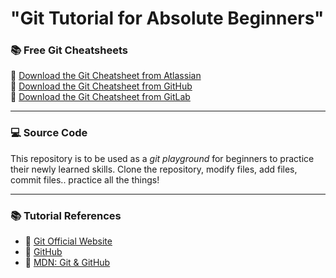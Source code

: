 # "Git Tutorial for Absolute Beginners"

### 📚 Free Git Cheatsheets

🔗 [Download the Git Cheatsheet from Atlassian](https://www.atlassian.com/git/tutorials/atlassian-git-cheatsheet)  
🔗 [Download the Git Cheatsheet from GitHub](https://training.github.com/downloads/github-git-cheat-sheet/)  
🔗 [Download the Git Cheatsheet from GitLab](https://about.gitlab.com/images/press/git-cheat-sheet.pdf)  

---

### 💻 Source Code

This repository is to be used as a _git playground_ for beginners to practice their newly learned skills. Clone the repository, modify files, add files, commit files.. practice all the things!

---

### 📚 Tutorial References

- 🔗 [Git Official Website](https://git-scm.com/)
- 🔗 [GitHub](https://github.com/)
- 🔗 [MDN: Git & GitHub](https://developer.mozilla.org/en-US/docs/Learn/Tools_and_testing/GitHub)
